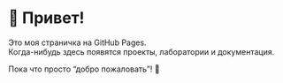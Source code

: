 # 👋 Привет!

Это моя страничка на GitHub Pages.  
Когда-нибудь здесь появятся проекты, лаборатории и документация.  

Пока что просто “добро пожаловать”! 🙂
